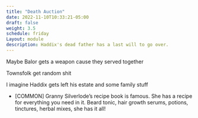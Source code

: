 ```yaml
---
title: "Death Auction"
date: 2022-11-10T10:33:21-05:00
draft: false
weight: 3.5
schedule: friday
Layout: module
description: Haddix's dead father has a last will to go over. 
---
```


Maybe Balor gets a weapon cause they served together

Townsfolk get random shit

I imagine Haddix gets left his estate and some family stuff

- [COMMON] Granny Silverlode’s recipe book is famous. She has a recipe for everything you need in it. Beard tonic, hair growth serums, potions, tinctures, herbal mixes, she has it all!
